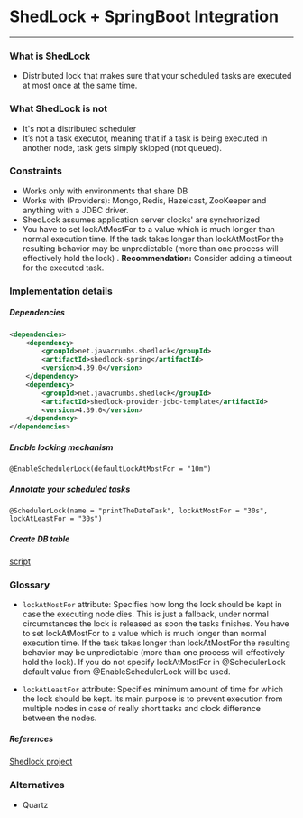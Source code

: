 # ShedLock + SpringBoot Integration

---

### What is ShedLock

- Distributed lock that makes sure that your scheduled tasks are executed at most once at the same time.

### What ShedLock is not

- It's not a distributed scheduler
- It’s not a task executor, meaning that if a task is being executed in another node, task gets simply skipped (not
  queued).

### Constraints

- Works only with environments that share DB
- Works with (Providers): Mongo, Redis, Hazelcast, ZooKeeper and anything with a JDBC driver.
- ShedLock assumes application server clocks' are synchronized
- You have to set lockAtMostFor to a value which is much longer than normal execution time. If the task takes longer
  than lockAtMostFor the resulting behavior may be unpredictable (more than one process will effectively hold the lock)
  . **Recommendation:** Consider adding a timeout for the executed task.

### Implementation details

##### Dependencies

```xml
<dependencies>
    <dependency>
        <groupId>net.javacrumbs.shedlock</groupId>
        <artifactId>shedlock-spring</artifactId>
        <version>4.39.0</version>
    </dependency>
    <dependency>
        <groupId>net.javacrumbs.shedlock</groupId>
        <artifactId>shedlock-provider-jdbc-template</artifactId>
        <version>4.39.0</version>
    </dependency>
</dependencies>
```

##### Enable locking mechanism 

`@EnableSchedulerLock(defaultLockAtMostFor = "10m")`

##### Annotate your scheduled tasks

`@SchedulerLock(name = "printTheDateTask", lockAtMostFor = "30s", lockAtLeastFor = "30s")`

##### Create DB table

[script](./script.sql)

### Glossary

- `lockAtMostFor` attribute: Specifies how long the lock should be kept in case the executing node dies. This is just a fallback, under normal circumstances the lock is released as soon the tasks finishes. You have to set lockAtMostFor to a value which is much longer than normal execution time. If the task takes longer than lockAtMostFor the resulting behavior may be unpredictable (more than one process will effectively hold the lock). If you do not specify lockAtMostFor in @SchedulerLock default value from @EnableSchedulerLock will be used.

- `lockAtLeastFor` attribute: Specifies minimum amount of time for which the lock should be kept. Its main purpose is to prevent execution from multiple nodes in case of really short tasks and clock difference between the nodes.

##### References

[Shedlock project](https://github.com/lukas-krecan/ShedLock)

### Alternatives

- Quartz